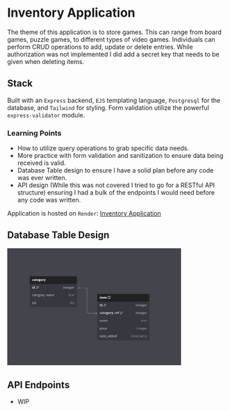 # Inventory Application

The theme of this application is to store games. This can range from board games, puzzle games, to different types of video games.
Individuals can perform CRUD operations to add, update or delete entries. While authorization was not implemented I did add a secret key that needs to be given when deleting items.

## Stack

Built with an `Express` backend, `EJS` templating language, `Postgresql` for the database, and `Tailwind` for styling.
Form validation utilize the powerful `express-validator` module.

### Learning Points

- How to utilize query operations to grab specific data needs.
- More practice with form validation and sanitization to ensure data being received is valid.
- Database Table design to ensure I have a solid plan before any code was ever written.
- API design (While this was not covered I tried to go for a RESTful API structure) ensuring I had a bulk of the endpoints I would need before any code was written.

Application is hosted on `Render`: [Inventory Application]("/")

## Database Table Design

<img src="./images/dbdiagram.png" alt="Database Table Design" width="400">

## API Endpoints

- WIP
